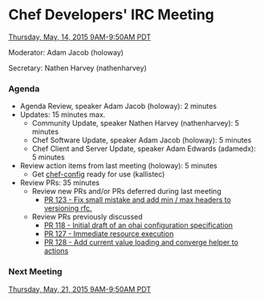 # Chef Developers' IRC Meeting

[Thursday, May, 14, 2015 9AM-9:50AM PDT](http://www.timeanddate.com/worldclock/fixedtime.html?msg=%23chef-hacking+developers%27+meeting&iso=20150514T12&p1=419&am=50)

Moderator:  Adam Jacob (holoway)

Secretary:  Nathen Harvey (nathenharvey)

### Agenda
* Agenda Review, speaker Adam Jacob (holoway): 2 minutes
* Updates: 15 minutes max.
  * Community Update, speaker Nathen Harvey (nathenharvey): 5 minutes
  * Chef Software Update, speaker Adam Jacob (holoway): 5 minutes
  * Chef Client and Server Update, speaker Adam Edwards (adamedx): 5 minutes
* Review action items from last meeting (holoway): 5 minutes
  * Get [chef-config](https://github.com/chef/chef-config) ready for use (kallistec)
* Review PRs:  35 minutes
  * Review new PRs and/or PRs deferred during last meeting
    * [PR 123 - Fix small mistake and add min / max headers to versioning rfc.](https://github.com/chef/chef-rfc/pull/123)
  * Review PRs previously discussed
    * [PR 118 - Initial draft of an ohai configuration specification](https://github.com/chef/chef-rfc/pull/118)
    * [PR 127 - Immediate resource execution](https://github.com/chef/chef-rfc/pull/127)
    * [PR 128 - Add current value loading and converge helper to actions](https://github.com/chef/chef-rfc/pull/128)


### Next Meeting

[Thursday, May, 21, 2015 9AM-9:50AM PDT](http://www.timeanddate.com/worldclock/fixedtime.html?msg=%23chef-hacking+developers%27+meeting&iso=20150521T12&p1=419&am=50)
